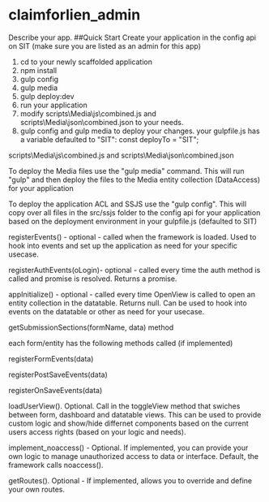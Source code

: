 claimforlien_admin
===========
Describe your app.
##Quick Start
Create your application in the config api on SIT (make sure you are listed as an admin for this app)
1. cd to your newly scaffolded application
1. npm install
1. gulp config
1. gulp media
1. gulp deploy:dev
1. run your application
1. modify scripts\Media\js\combined.js and scripts\Media\json\combined.json to your needs.
1. gulp config and gulp media to deploy your changes.
your gulpfile.js has a variable defaulted to "SIT": const deployTo = "SIT";

scripts\Media\js\combined.js and scripts\Media\json\combined.json

To deploy the Media files use the "gulp media" command. This will run "gulp" and then deploy  the files to the Media entity collection (DataAccess) for your application

To deploy the application ACL and SSJS use the "gulp config". This will copy over all files in the src/ssjs folder to the config api for your application based on the deployment environment in your gulpfile.js (defaulted to SIT) 


registerEvents() - optional - called when the framework is loaded. Used to hook into events and set up the application as need for your specific usecase.

registerAuthEvents(oLogin)- optional - called every time the auth method is called and promise is resolved. Returns a promise.

appInitialize() - optional - called every time OpenView is called to open an entity collection in the datatable. Returns null. Can be used to hook into events on the datatable or other as need for your usecase.

getSubmissionSections(formName, data) method

each form/entity has the following methods called (if implemented)


registerFormEvents(data)

registerPostSaveEvents(data)

registerOnSaveEvents(data)

loadUserView(). Optional. Call in the toggleView method that swiches between form, dashboard and datatable views. This can be used to provide custom logic and show/hide differnet components based on the current users access rights (based on your logic and needs).


implement_noaccess() - Optional. If implemented, you can provide your own logic to manage unauthorized access to data or interface. Default, the framework calls noaccess().


getRoutes(). Optional - If implemented, allows you to override and define your own routes.
